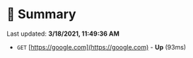 # 📖 Summary
Last updated: **3/18/2021, 11:49:36 AM**

- `GET` [https://google.com](https://google.com) - **Up** (93ms)
